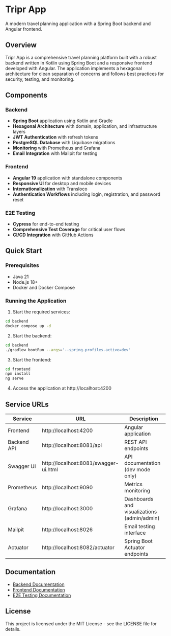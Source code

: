 # Tripr App

A modern travel planning application with a Spring Boot backend and Angular frontend.

## Overview

Tripr App is a comprehensive travel planning platform built with a robust backend written in Kotlin using Spring Boot and a responsive frontend developed with Angular. The application implements a hexagonal architecture for clean separation of concerns and follows best practices for security, testing, and monitoring.

## Components

### Backend
- **Spring Boot** application using Kotlin and Gradle
- **Hexagonal Architecture** with domain, application, and infrastructure layers
- **JWT Authentication** with refresh tokens
- **PostgreSQL Database** with Liquibase migrations
- **Monitoring** with Prometheus and Grafana
- **Email Integration** with Mailpit for testing

### Frontend
- **Angular 19** application with standalone components
- **Responsive UI** for desktop and mobile devices
- **Internationalization** with Transloco
- **Authentication Workflows** including login, registration, and password reset

### E2E Testing
- **Cypress** for end-to-end testing
- **Comprehensive Test Coverage** for critical user flows
- **CI/CD Integration** with GitHub Actions

## Quick Start

### Prerequisites
- Java 21
- Node.js 18+
- Docker and Docker Compose

### Running the Application

1. Start the required services:
```bash
cd backend
docker compose up -d
```

2. Start the backend:
```bash
cd backend
./gradlew bootRun --args='--spring.profiles.active=dev'
```

3. Start the frontend:
```bash
cd frontend
npm install
ng serve
```

4. Access the application at http://localhost:4200

## Service URLs

| Service | URL | Description |
|---------|-----|-------------|
| Frontend | http://localhost:4200 | Angular application |
| Backend API | http://localhost:8081/api | REST API endpoints |
| Swagger UI | http://localhost:8081/swagger-ui.html | API documentation (dev mode only) |
| Prometheus | http://localhost:9090 | Metrics monitoring |
| Grafana | http://localhost:3000 | Dashboards and visualizations (admin/admin) |
| Mailpit | http://localhost:8026 | Email testing interface |
| Actuator | http://localhost:8082/actuator | Spring Boot Actuator endpoints |

## Documentation

- [Backend Documentation](./backend/README.md)
- [Frontend Documentation](./frontend/README.md)
- [E2E Testing Documentation](./e2e/README.md)

## License

This project is licensed under the MIT License - see the LICENSE file for details.
